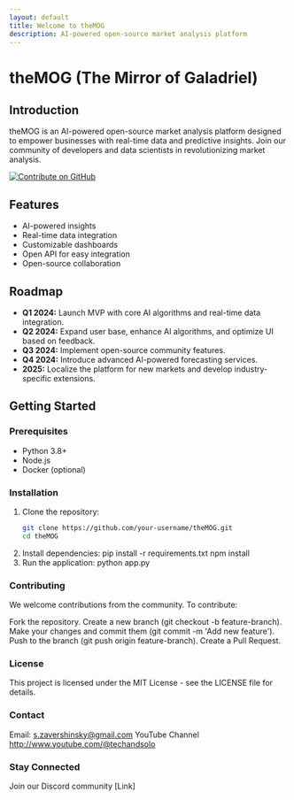 ```yaml
---
layout: default
title: Welcome to theMOG
description: AI-powered open-source market analysis platform
---
```


# theMOG (The Mirror of Galadriel)

## Introduction
theMOG is an AI-powered open-source market analysis platform designed to empower businesses with real-time data and predictive insights. Join our community of developers and data scientists in revolutionizing market analysis.

[![Contribute on GitHub](https://img.shields.io/badge/contribute%20on-GitHub-blue)](https://github.com/your-username/theMOG)

## Features
- AI-powered insights
- Real-time data integration
- Customizable dashboards
- Open API for easy integration
- Open-source collaboration

## Roadmap
- **Q1 2024:** Launch MVP with core AI algorithms and real-time data integration.
- **Q2 2024:** Expand user base, enhance AI algorithms, and optimize UI based on feedback.
- **Q3 2024:** Implement open-source community features.
- **Q4 2024:** Introduce advanced AI-powered forecasting services.
- **2025:** Localize the platform for new markets and develop industry-specific extensions.

## Getting Started

### Prerequisites
- Python 3.8+
- Node.js
- Docker (optional)

### Installation
1. Clone the repository:
   ```sh
   git clone https://github.com/your-username/theMOG.git
   cd theMOG
2. Install dependencies:
    pip install -r requirements.txt
    npm install
3. Run the application:
    python app.py

### Contributing
We welcome contributions from the community. To contribute:

Fork the repository.
Create a new branch (git checkout -b feature-branch).
Make your changes and commit them (git commit -m 'Add new feature').
Push to the branch (git push origin feature-branch).
Create a Pull Request.

### License
This project is licensed under the MIT License - see the LICENSE file for details.

### Contact
Email: s.zavershinsky@gmail.com
YouTube Channel http://www.youtube.com/@techandsolo
### Stay Connected
Join our Discord community [Link]
